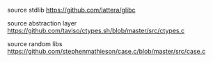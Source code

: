 
source stdlib
  https://github.com/lattera/glibc

source abstraction layer
  https://github.com/taviso/ctypes.sh/blob/master/src/ctypes.c

source random libs
  https://github.com/stephenmathieson/case.c/blob/master/src/case.c
